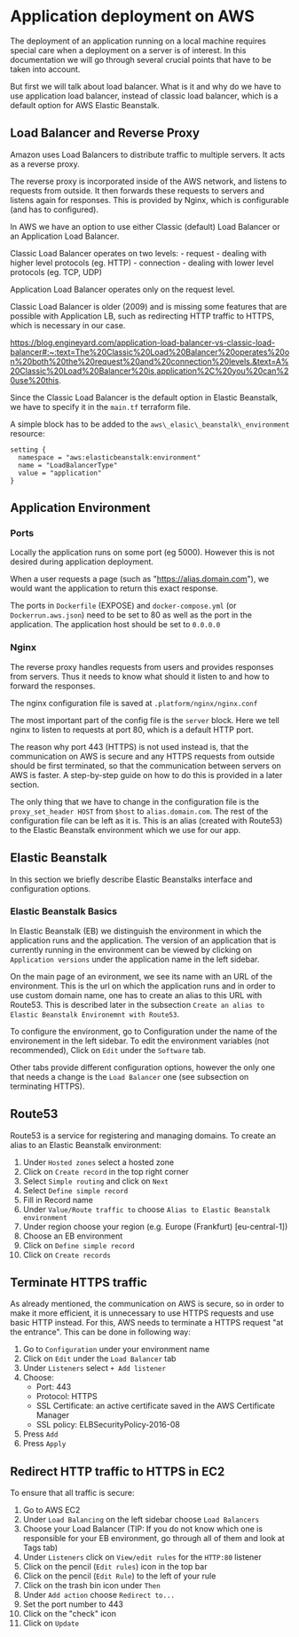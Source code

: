 # Application deployment on AWS

The deployment of an application running on a local machine requires special care
when a deployment on a server is of interest. In this documentation we will go
through several crucial points that have to be taken into account.

But first we will talk about load balancer. What is it and why do we have to use
application load balancer, instead of classic load balancer, which is a default
option for AWS Elastic Beanstalk.

## Load Balancer and Reverse Proxy

Amazon uses Load Balancers to distribute traffic to multiple servers. It acts
as a reverse proxy. 

The reverse proxy is incorporated inside of the AWS network, and listens to requests
from outside.
It then forwards these requests to servers and listens again for responses.
This is provided by Nginx, which is configurable (and has to configured).

In AWS we have an option to use either Classic (default) Load Balancer or an
Application Load Balancer.

Classic Load Balancer operates on two levels:
    - request - dealing with higher level protocols (eg. HTTP)
    - connection - dealing with lower level protocols (eg. TCP, UDP) 

Application Load Balancer operates only on the request level.

Classic Load Balancer is older (2009) and is missing some features that are
possible with Application LB, such as redirecting HTTP traffic to HTTPS, which
is necessary in our case. 

https://blog.engineyard.com/application-load-balancer-vs-classic-load-balancer#:~:text=The%20Classic%20Load%20Balancer%20operates%20on%20both%20the%20request%20and%20connection%20levels.&text=A%20Classic%20Load%20Balancer%20is,application%2C%20you%20can%20use%20this.

Since the Classic Load Balancer is the default option in Elastic Beanstalk, we
have to specify it in the `main.tf` terraform file.

A simple block has to be added to the `aws\_elasic\_beanstalk\_environment`
resource:
```
setting {
  namespace = "aws:elasticbeanstalk:environment"
  name = "LoadBalancerType"
  value = "application"
}
```

## Application Environment

### Ports
Locally the application runs on some port (eg 5000). However this is not desired during
application deployment.

When a user requests a page (such as "https://alias.domain.com"), we would
want the application to return this exact response. 

The ports in `Dockerfile` (EXPOSE) and `docker-compose.yml` (or `Dockerrun.aws.json`) need to be set to 80 as well as
the port in the application. The application host should be set to `0.0.0.0`

### Nginx
The reverse proxy handles requests from users and provides responses from
servers. Thus it needs to know what should it listen to and how to forward
the responses.

The nginx configuration file is saved at `.platform/nginx/nginx.conf`

The most important part of the config file is the `server` block. Here we tell
nginx to listen to requests at port 80, which is a default HTTP port. 

The reason why port 443 (HTTPS) is not used instead is, that the communication
on AWS is secure and any HTTPS requests from outside should be first
terminated, so that the communication between servers on AWS is faster.
A step-by-step guide on how to do this is provided in a later section.

The only thing that we have to change in the configuration file is the
`proxy_set_header HOST` from `$host` to `alias.domain.com`. The rest of the
configuration file can be left as it is. 
This is an alias (created with Route53) to the Elastic Beanstalk environment which we use for our app.

## Elastic Beanstalk

In this section we briefly describe Elastic Beanstalks interface and
configuration options.

### Elastic Beanstalk Basics

In Elastic Beanstalk (EB) we distinguish the environment in which the
application runs and the application. The version of an application that is
currently running in the environment can be viewed by clicking on `Application
versions` under the application name in the left sidebar.

On the main page of an evironment, we see its name with an URL of the
environment. This is the url on which the application runs and in order to use
custom domain name, one has to create an alias to this URL with Route53. This
is described later in the subsection `Create an alias to Elastic Beanstalk
Environemnt with Route53`.

To configure the environment, go to Configuration under the name of the
environement in the left sidebar.
To edit the environment variables (not recommended), Click on `Edit` under the
`Software` tab.

Other tabs provide different configuration options, however the only one that
needs a change is the `Load Balancer` one (see subsection on terminating HTTPS).

## Route53
Route53 is a service for registering and managing domains.
To create an alias to an Elastic Beanstalk environment:

1. Under `Hosted zones` select a hosted zone
2. Click on `Create record` in the top right corner
3. Select `Simple routing` and click on `Next`
4. Select `Define simple record`
5. Fill in Record name
6. Under `Value/Route traffic to` choose `Alias to Elastic Beanstalk
   environment`
7. Under region choose your region (e.g. Europe (Frankfurt) [eu-central-1])
8. Choose an EB environment
9. Click on `Define simple record`
10. Click on `Create records`

## Terminate HTTPS traffic

As already mentioned, the communication on AWS is secure, so in order to make
it more efficient, it is unnecessary to use HTTPS requests and use basic HTTP
instead.
For this, AWS needs to terminate a HTTPS request "at the entrance". This can be
done in following way:

1. Go to `Configuration` under your environment name
2. Click on `Edit` under the `Load Balancer` tab
3. Under `Listeners` select `+ Add listener`
4. Choose:
    - Port: 443
    - Protocol: HTTPS
    - SSL Certificate: an active certificate saved in the AWS Certificate
      Manager
    - SSL policy: ELBSecurityPolicy-2016-08
5. Press `Add`
6. Press `Apply`

## Redirect HTTP traffic to HTTPS in EC2
To ensure that all traffic is secure:

1. Go to AWS EC2
2. Under `Load Balancing` on the left sidebar choose `Load Balancers`
3. Choose your Load Balancer (TIP: If you do not know which one is responsible for
   your EB environment, go through all of them and look at Tags tab)
4. Under `Listeners` click on `View/edit rules` for the `HTTP:80` listener
5. Click on the pencil (`Edit rules`) icon in the top bar
6. Click on the pencil (`Edit Rule`) to the left of your rule
7. Click on the trash bin icon under `Then`
8. Under `Add action` choose `Redirect to...`
9. Set the port number to 443
10. Click on the "check" icon
11. Click on `Update`
